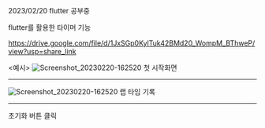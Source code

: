 2023/02/20
flutter 공부중

flutter를 활용한 타이머 기능

https://drive.google.com/file/d/1JxSGp0KylTuk42BMd20_WompM_BThweP/view?usp=share_link


<예시> 
![Screenshot_20230220-162520](https://user-images.githubusercontent.com/110080577/220055924-8d106cb2-923c-48bc-994c-757ca000b06a.png)
첫 시작화면

-----------
![Screenshot_20230220-162520](https://user-images.githubusercontent.com/110080577/220056022-9a62d778-8c03-49a6-b552-49fd8109e48d.png)
랩 타임 기록

-----------
초기화 버튼 클릭

